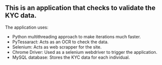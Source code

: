 ## This is an application that checks to validate the KYC data.

The application uses:
* Python multithreading approach to make iterations much faster.
* PyTessaract: Acts as an OCR to check the data.
* Selenium: Acts as web scrapper for the site.
* Chrome Driver: Used as a selenium webdriver to trigger the application.
* MySQL database: Stores the KYC data for each individual.